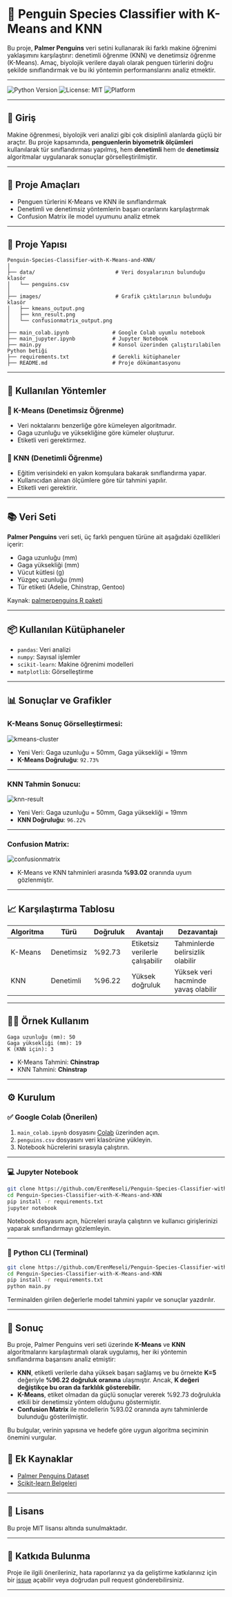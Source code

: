# 🐧 Penguin Species Classifier with K-Means and KNN

Bu proje, **Palmer Penguins** veri setini kullanarak iki farklı makine öğrenimi yaklaşımını karşılaştırır: denetimli öğrenme (KNN) ve denetimsiz öğrenme (K-Means). Amaç, biyolojik verilere dayalı olarak penguen türlerini doğru şekilde sınıflandırmak ve bu iki yöntemin performanslarını analiz etmektir.

---

![Python Version](https://img.shields.io/badge/python-3.10-blue.svg)
![License: MIT](https://img.shields.io/badge/License-MIT-yellow.svg)
![Platform](https://img.shields.io/badge/platform-Colab%20%7C%20Jupyter%20%7C%20Python-informational)

---

## 📌 Giriş

Makine öğrenmesi, biyolojik veri analizi gibi çok disiplinli alanlarda güçlü bir araçtır. Bu proje kapsamında, **penguenlerin biyometrik ölçümleri** kullanılarak tür sınıflandırması yapılmış, hem **denetimli** hem de **denetimsiz** algoritmalar uygulanarak sonuçlar görselleştirilmiştir.

---

## 🎯 Proje Amaçları

- Penguen türlerini K-Means ve KNN ile sınıflandırmak  
- Denetimli ve denetimsiz yöntemlerin başarı oranlarını karşılaştırmak  
- Confusion Matrix ile model uyumunu analiz etmek  

---

## 📁 Proje Yapısı

```
Penguin-Species-Classifier-with-K-Means-and-KNN/
│
├── data/                          # Veri dosyalarının bulunduğu klasör 
│   └── penguins.csv
│
├── images/                        # Grafik çıktılarının bulunduğu klasör 
│   ├── kmeans_output.png 
│   ├── knn_result.png  
│   └── confusionmatrix_output.png
│
├── main_colab.ipynb              # Google Colab uyumlu notebook
├── main_jupyter.ipynb            # Jupyter Notebook
├── main.py                       # Konsol üzerinden çalıştırılabilen Python betiği
├── requirements.txt              # Gerekli kütüphaneler
├── README.md                     # Proje dökümantasyonu
```

---

## 🧠 Kullanılan Yöntemler

### 🔹 K-Means (Denetimsiz Öğrenme)
- Veri noktalarını benzerliğe göre kümeleyen algoritmadır.
- Gaga uzunluğu ve yüksekliğine göre kümeler oluşturur.
- Etiketli veri gerektirmez.

### 🔹 KNN (Denetimli Öğrenme)
- Eğitim verisindeki en yakın komşulara bakarak sınıflandırma yapar.
- Kullanıcıdan alınan ölçümlere göre tür tahmini yapılır.
- Etiketli veri gerektirir.

---

## 📚 Veri Seti

**Palmer Penguins** veri seti, üç farklı penguen türüne ait aşağıdaki özellikleri içerir:

- Gaga uzunluğu (mm)  
- Gaga yüksekliği (mm)  
- Vücut kütlesi (g)  
- Yüzgeç uzunluğu (mm)  
- Tür etiketi (Adelie, Chinstrap, Gentoo)

Kaynak: [palmerpenguins R paketi](https://allisonhorst.github.io/palmerpenguins/)

---

## 📦 Kullanılan Kütüphaneler

- `pandas`: Veri analizi  
- `numpy`: Sayısal işlemler  
- `scikit-learn`: Makine öğrenimi modelleri  
- `matplotlib`: Görselleştirme  

---

## 📊 Sonuçlar ve Grafikler

### K-Means Sonuç Görselleştirmesi:
![kmeans-cluster](images/kmeans_output.png)

- Yeni Veri: Gaga uzunluğu = 50mm, Gaga yüksekliği = 19mm  
- **K-Means Doğruluğu**: `92.73%`

---

### KNN Tahmin Sonucu:
![knn-result](images/knn_result.png)

- Yeni Veri: Gaga uzunluğu = 50mm, Gaga yüksekliği = 19mm  
- **KNN Doğruluğu**: `96.22%`

---

### Confusion Matrix:
![confusionmatrix](images/confusionmatrix_output.png)

- K-Means ve KNN tahminleri arasında **%93.02** oranında uyum gözlenmiştir.

---

## 📈 Karşılaştırma Tablosu

| Algoritma | Türü         | Doğruluk | Avantajı                     | Dezavantajı                    |
|-----------|--------------|----------|------------------------------|-------------------------------|
| K-Means   | Denetimsiz   | %92.73   | Etiketsiz verilerle çalışabilir | Tahminlerde belirsizlik olabilir |
| KNN       | Denetimli    | %96.22   | Yüksek doğruluk               | Yüksek veri hacminde yavaş olabilir |

---

## 👨‍🔬 Örnek Kullanım

```plaintext
Gaga uzunluğu (mm): 50  
Gaga yüksekliği (mm): 19  
K (KNN için): 3  
```

- K-Means Tahmini: **Chinstrap**  
- KNN Tahmini: **Chinstrap**

---

## ⚙️ Kurulum

### ✅ Google Colab (Önerilen)

1. `main_colab.ipynb` dosyasını [Colab](https://colab.research.google.com/) üzerinden açın.  
2. `penguins.csv` dosyasını veri klasörüne yükleyin.  
3. Notebook hücrelerini sırasıyla çalıştırın.  

---

### 💻 Jupyter Notebook

```bash
git clone https://github.com/ErenMeseli/Penguin-Species-Classifier-with-K-Means-and-KNN.git
cd Penguin-Species-Classifier-with-K-Means-and-KNN
pip install -r requirements.txt
jupyter notebook
```

Notebook dosyasını açın, hücreleri sırayla çalıştırın ve kullanıcı girişlerinizi yaparak sınıflandırmayı gözlemleyin.

---

### 🐍 Python CLI (Terminal)

```bash
git clone https://github.com/ErenMeseli/Penguin-Species-Classifier-with-K-Means-and-KNN.git
cd Penguin-Species-Classifier-with-K-Means-and-KNN
pip install -r requirements.txt
python main.py
```

Terminalden girilen değerlerle model tahmini yapılır ve sonuçlar yazdırılır.

---


## 🧾 Sonuç

Bu proje, Palmer Penguins veri seti üzerinde **K-Means** ve **KNN** algoritmalarını karşılaştırmalı olarak uygulamış, her iki yöntemin sınıflandırma başarısını analiz etmiştir:

- **KNN**, etiketli verilerle daha yüksek başarı sağlamış ve bu örnekte **K=5** değeriyle **%96.22 doğruluk oranına** ulaşmıştır. Ancak, **K değeri değiştikçe bu oran da farklılık gösterebilir.**
- **K-Means**, etiket olmadan da güçlü sonuçlar vererek %92.73 doğrulukla etkili bir denetimsiz yöntem olduğunu göstermiştir.
- **Confusion Matrix** ile modellerin %93.02 oranında aynı tahminlerde bulunduğu gösterilmiştir.

Bu bulgular, verinin yapısına ve hedefe göre uygun algoritma seçiminin önemini vurgular.

## 🔗 Ek Kaynaklar

- [Palmer Penguins Dataset](https://allisonhorst.github.io/palmerpenguins/)
- [Scikit-learn Belgeleri](https://scikit-learn.org/stable/documentation.html)

---

## 📄 Lisans

Bu proje MIT lisansı altında sunulmaktadır.

---

## 🤝 Katkıda Bulunma

Proje ile ilgili önerileriniz, hata raporlarınız ya da geliştirme katkılarınız için bir [issue](https://github.com/ErenMeseli/Penguin-Species-Classifier-with-K-Means-and-KNN/issues) açabilir veya doğrudan pull request gönderebilirsiniz.

---